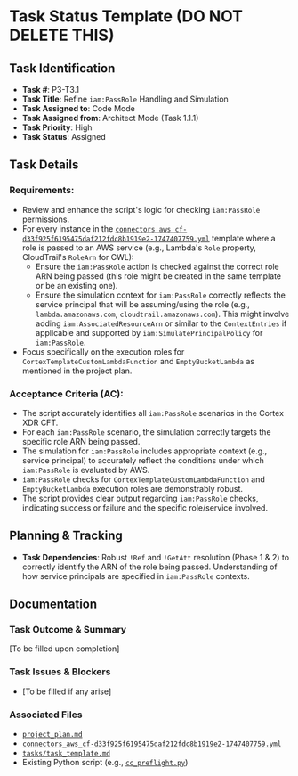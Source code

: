 # Task Status Template (DO NOT DELETE THIS)

## Task Identification
- **Task #**: P3-T3.1
- **Task Title**: Refine `iam:PassRole` Handling and Simulation
- **Task Assigned to**: Code Mode
- **Task Assigned from**: Architect Mode (Task 1.1.1)
- **Task Priority**: High
- **Task Status**: Assigned

## Task Details
### Requirements:
- Review and enhance the script's logic for checking `iam:PassRole` permissions.
- For every instance in the [`connectors_aws_cf-d33f925f6195475daf212fdc8b1919e2-1747407759.yml`](connectors_aws_cf-d33f925f6195475daf212fdc8b1919e2-1747407759.yml) template where a role is passed to an AWS service (e.g., Lambda's `Role` property, CloudTrail's `RoleArn` for CWL):
    - Ensure the `iam:PassRole` action is checked against the correct role ARN being passed (this role might be created in the same template or be an existing one).
    - Ensure the simulation context for `iam:PassRole` correctly reflects the service principal that will be assuming/using the role (e.g., `lambda.amazonaws.com`, `cloudtrail.amazonaws.com`). This might involve adding `iam:AssociatedResourceArn` or similar to the `ContextEntries` if applicable and supported by `iam:SimulatePrincipalPolicy` for `iam:PassRole`.
- Focus specifically on the execution roles for `CortexTemplateCustomLambdaFunction` and `EmptyBucketLambda` as mentioned in the project plan.

### Acceptance Criteria (AC):
- The script accurately identifies all `iam:PassRole` scenarios in the Cortex XDR CFT.
- For each `iam:PassRole` scenario, the simulation correctly targets the specific role ARN being passed.
- The simulation for `iam:PassRole` includes appropriate context (e.g., service principal) to accurately reflect the conditions under which `iam:PassRole` is evaluated by AWS.
- `iam:PassRole` checks for `CortexTemplateCustomLambdaFunction` and `EmptyBucketLambda` execution roles are demonstrably robust.
- The script provides clear output regarding `iam:PassRole` checks, indicating success or failure and the specific role/service involved.

## Planning & Tracking
- **Task Dependencies**: Robust `!Ref` and `!GetAtt` resolution (Phase 1 & 2) to correctly identify the ARN of the role being passed. Understanding of how service principals are specified in `iam:PassRole` contexts.

## Documentation
### Task Outcome & Summary
[To be filled upon completion]

### Task Issues & Blockers
- [To be filled if any arise]

### Associated Files
- [`project_plan.md`](project_plan.md)
- [`connectors_aws_cf-d33f925f6195475daf212fdc8b1919e2-1747407759.yml`](connectors_aws_cf-d33f925f6195475daf212fdc8b1919e2-1747407759.yml)
- [`tasks/task_template.md`](tasks/task_template.md)
- Existing Python script (e.g., [`cc_preflight.py`](cc_preflight.py))